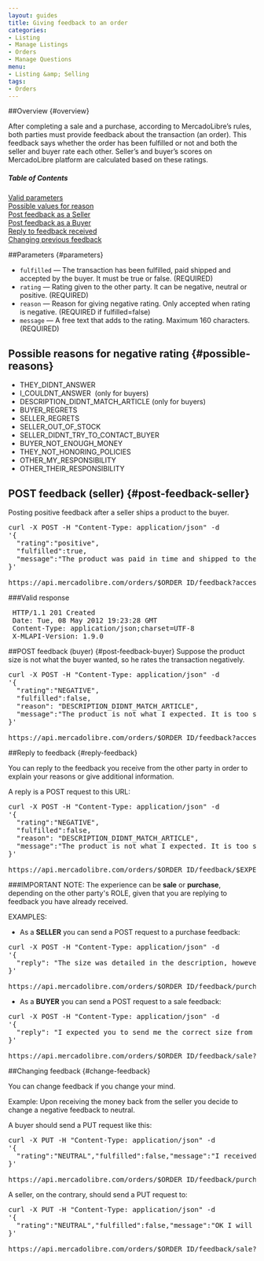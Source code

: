 ```yaml
---
layout: guides
title: Giving feedback to an order
categories: 
- Listing
- Manage Listings
- Orders
- Manage Questions
menu: 
- Listing &amp; Selling
tags: 
- Orders
---
```


##Overview {#overview}

After completing a sale and a purchase, according to MercadoLibre’s rules, both parties must provide feedback about the transaction (an order).
This feedback says whether the order has been fulfilled or not and both the seller and buyer rate each other.
Seller’s and buyer’s scores on MercadoLibre platform are calculated based on these ratings.

<div class="contents">
  <h5>Table of Contents</h5>
  <dl>
    <dt><a href="javascript:void(0)" onClick="goToByScroll('parameters')">Valid parameters</a></dt>
    <dt><a href="javascript:void(0)" onClick="goToByScroll('possible-reasons')">Possible values for reason</a></dt>
    <dt><a href="javascript:void(0)" onClick="goToByScroll('post-feedback-seller')">Post feedback as a Seller</a></dt>
    <dt><a href="javascript:void(0)" onClick="goToByScroll('post-feedback-buyer')">Post feedback as a Buyer</a></dt>
    <dt><a href="javascript:void(0)" onClick="goToByScroll('reply-feedback')">Reply to feedback received</a></dt>
    <dt><a href="javascript:void(0)" onClick="goToByScroll('change-feedback')">Changing previous feedback</a></dt>
  </dl>
</div>

##Parameters {#parameters}
- `fulfilled` — The transaction has been fulfilled, paid shipped and accepted by the buyer. It must be true or false. (REQUIRED)
- `rating` —  Rating given to the other party. It can be negative, neutral or positive. (REQUIRED)
- `reason` — Reason for giving negative rating. Only accepted when rating is negative.  (REQUIRED if fulfilled=false)
- `message` — A free text that adds to the rating. Maximum 160 characters. (REQUIRED)

## Possible reasons for negative rating {#possible-reasons}
* THEY_DIDNT_ANSWER
* I_COULDNT_ANSWER  (only for buyers)
* DESCRIPTION_DIDNT_MATCH_ARTICLE (only for buyers)
* BUYER_REGRETS
* SELLER_REGRETS
* SELLER_OUT_OF_STOCK
* SELLER_DIDNT_TRY_TO_CONTACT_BUYER
* BUYER_NOT_ENOUGH_MONEY
* THEY_NOT_HONORING_POLICIES
* OTHER_MY_RESPONSIBILITY
* OTHER_THEIR_RESPONSIBILITY



## POST feedback (seller) {#post-feedback-seller}
Posting positive feedback after a seller ships a product to the buyer.

<pre class="terminal">
curl -X POST -H "Content-Type: application/json" -d
'{
  "rating":"positive",  
  "fulfilled":true, 
  "message":"The product was paid in time and shipped to the buyer."
}'

https://api.mercadolibre.com/orders/$ORDER_ID/feedback?access_token=$ACCESS_TOKEN  
</pre>

###Valid response

<pre class="terminal">
 HTTP/1.1 201 Created
 Date: Tue, 08 May 2012 19:23:28 GMT
 Content-Type: application/json;charset=UTF-8
 X-MLAPI-Version: 1.9.0
</pre>



##POST feedback (buyer) {#post-feedback-buyer}
Suppose the product size is not what the buyer wanted, so he rates the transaction negatively.

<pre class="terminal">
curl -X POST -H "Content-Type: application/json" -d
'{
  "rating":"NEGATIVE",
  "fulfilled":false,
  "reason": "DESCRIPTION_DIDNT_MATCH_ARTICLE",
  "message":"The product is not what I expected. It is too small."
}'

https://api.mercadolibre.com/orders/$ORDER_ID/feedback?access_token=$ACCESS_TOKEN  
</pre>

##Reply to feedback {#reply-feedback}

You can reply to the feedback you receive from the other party in order to explain your reasons or give additional information.

A reply is a POST request to this URL:


<pre class="terminal">
curl -X POST -H "Content-Type: application/json" -d
'{
  "rating":"NEGATIVE",
  "fulfilled":false,
  "reason": "DESCRIPTION_DIDNT_MATCH_ARTICLE",
  "message":"The product is not what I expected. It is too small."
}'

https://api.mercadolibre.com/orders/$ORDER_ID/feedback/$EXPERIENCE
</pre>



###IMPORTANT NOTE:
The experience can be **sale** or **purchase**, depending on the other party's ROLE, given that you are replying to feedback you have already received.

EXAMPLES:

- As a **SELLER** you can send a POST request to a purchase feedback:


<pre class="terminal">
curl -X POST -H "Content-Type: application/json" -d
'{
  "reply": "The size was detailed in the description, however if you send it back we can refund you the money." 
}'

https://api.mercadolibre.com/orders/$ORDER_ID/feedback/purchase?access_token={aSellersAccessToken}
</pre>


- As a **BUYER** you can send a POST request to a sale feedback:

<pre class="terminal">
curl -X POST -H "Content-Type: application/json" -d
'{
  "reply": "I expected you to send me the correct size from the start." 
}'

https://api.mercadolibre.com/orders/$ORDER_ID/feedback/sale?access_token={aBuyersAccessToken}
</pre>


##Changing feedback {#change-feedback}

You can change feedback if you change your mind.

Example: Upon receiving the money back from the seller you decide to change a negative feedback to neutral.

A buyer should send a PUT request like this:

<pre class="terminal">
curl -X PUT -H "Content-Type: application/json" -d
'{
  "rating":"NEUTRAL","fulfilled":false,"message":"I received the money back"
}'

https://api.mercadolibre.com/orders/$ORDER_ID/feedback/purchase?access_token={aBuyersAccessToken}
</pre>

A seller, on the contrary, should send a PUT request to:

<pre class="terminal">
curl -X PUT -H "Content-Type: application/json" -d
'{
  "rating":"NEUTRAL","fulfilled":false,"message":"OK I will change the feedback"
}'

https://api.mercadolibre.com/orders/$ORDER_ID/feedback/sale?access_token={aSellersAccessToken}
</pre>

